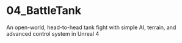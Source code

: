 # 04_BattleTank
An open-world, head-to-head tank fight with simple AI, terrain, and advanced control system in Unreal 4 
